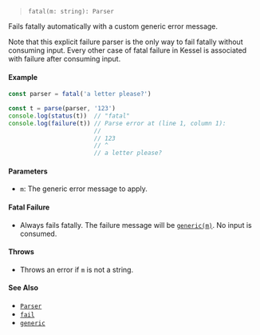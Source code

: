 <!--
 Copyright (c) 2020 Thomas J. Otterson
 
 This software is released under the MIT License.
 https://opensource.org/licenses/MIT
-->

> `fatal(m: string): Parser`

Fails fatally automatically with a custom generic error message.

Note that this explicit failure parser is the only way to fail fatally without consuming input. Every other case of fatal failure in Kessel is associated with failure after consuming input.

#### Example

```javascript
const parser = fatal('a letter please?')

const t = parse(parser, '123')
console.log(status(t))  // "fatal"
console.log(failure(t)) // Parse error at (line 1, column 1):
                        //
                        // 123
                        // ^
                        // a letter please?
```

#### Parameters

* `m`: The generic error message to apply.

#### Fatal Failure

* Always fails fatally. The failure message will be [`generic(m)`](../tools/generic.md). No input is consumed.

#### Throws

* Throws an error if `m` is not a string.

#### See Also

* [`Parser`](../types/parser.md)
* [`fail`](fail.md)
* [`generic`](../tools/generic.md)
